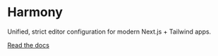 # Harmony

Unified, strict editor configuration for modern Next.js + Tailwind apps.

[Read the docs](https://haydenbleasel.com/projects/harmony)
